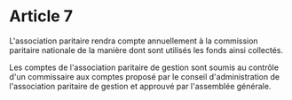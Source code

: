 # Article 7

L'association paritaire rendra compte annuellement à la commission paritaire nationale de la manière dont sont utilisés les fonds ainsi collectés.

Les comptes de l'association paritaire de gestion sont soumis au contrôle d'un commissaire aux comptes proposé par le conseil d'administration de l'association paritaire de gestion et approuvé par l'assemblée générale.

